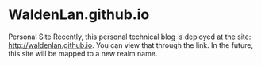 # WaldenLan.github.io
Personal Site
Recently, this personal technical blog is deployed at the site: http://waldenlan.github.io.
You can view that through the link.
In the future, this site will be mapped to a new realm name.
